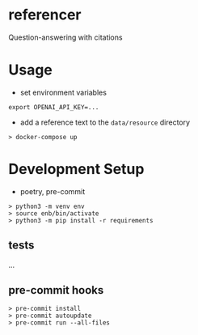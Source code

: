# referencer
Question-answering with citations

# Usage
- set environment variables
```
export OPENAI_API_KEY=...
```
- add a reference text to the `data/resource` directory
```
> docker-compose up
```


# Development Setup
- poetry, pre-commit
```
> python3 -m venv env
> source enb/bin/activate
> python3 -m pip install -r requirements
```

## tests
...

## pre-commit hooks
```
> pre-commit install
> pre-commit autoupdate
> pre-commit run --all-files
```

